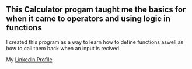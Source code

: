 <h2> This Calculator progam taught me the basics for when it came to operators and using logic in functions</h2>
<p> I created this program as a way to learn how to define functions aswell as how to call them back when an input is recived</p>
<p> My <a href="www.linkedin.com/in/renemonreal">Linkedln Profile </a></p>
